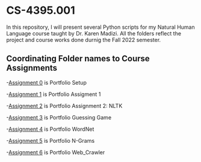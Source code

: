 # CS-4395.001
In this repository, I will present several Python scripts for my Natural Human Language course taught by Dr. Karen Madizi.
All the folders reflect the project and course works done durnig the Fall 2022 semester.  

## Coordinating  Folder names to Course Assignments
  -[Assignment 0](https://github.com/PseudoSaurus/CS-4395.001/tree/main/Assignment%200) is Portfolio Setup
  
  -[Assignment 1](https://github.com/PseudoSaurus/CS-4395.001/tree/main/Assignment%201) is Portfolio Assigment 1
  
  -[Assignment 2](https://github.com/PseudoSaurus/CS-4395.001/tree/main/Assignment%202) is Portfolio Assignment 2: NLTK
  
  -[Assignment 3](https://github.com/PseudoSaurus/CS-4395.001/tree/main/Assignment%203) is Portfolio Guessing Game
  
  -[Assignment 4](https://github.com/PseudoSaurus/CS-4395.001/tree/main/Assignment%204) is Portfolio WordNet
  
  -[Assignment 5](https://github.com/PseudoSaurus/CS-4395.001/tree/main/Assignment%205) is Portfolio N-Grams

  -[Assignment 6](https://github.com/PseudoSaurus/CS-4395.001/tree/main/Assignment%206) is Portfolio Web_Crawler
